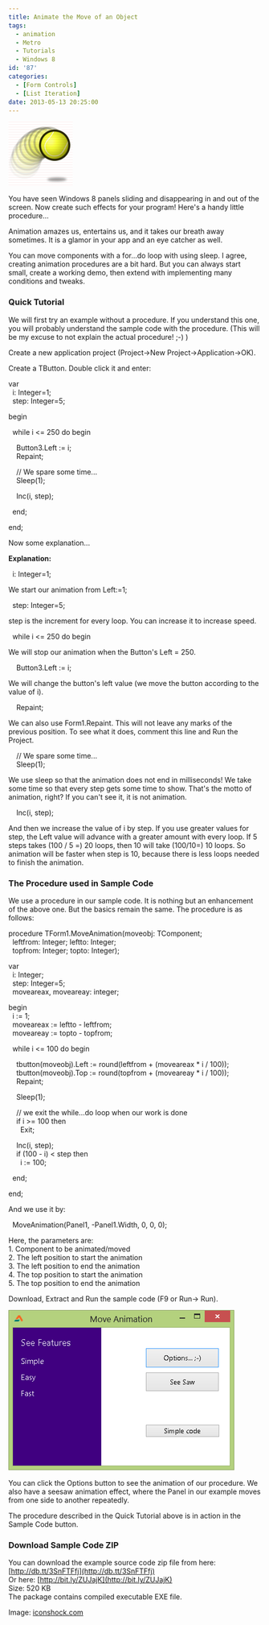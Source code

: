 ```yaml
---
title: Animate the Move of an Object
tags:
  - animation
  - Metro
  - Tutorials
  - Windows 8
id: '87'
categories:
  - [Form Controls]
  - [List Iteration]
date: 2013-05-13 20:25:00
---
```


![Component Move Animation in Lazarus](animate-move-of-object/animation_icon.jpg "Component Move Animation in Lazarus")

You have seen Windows 8 panels sliding and disappearing in and out of the screen. Now create such effects for your program! Here's a handy little procedure...
<!-- more -->
  
  
  
Animation amazes us, entertains us, and it takes our breath away sometimes. It is a glamor in your app and an eye catcher as well.  
  
You can move components with a for...do loop with using sleep. I agree, creating animation procedures are a bit hard. But you can always start small, create a working demo, then extend with implementing many conditions and tweaks.  
  

### Quick Tutorial

We will first try an example without a procedure. If you understand this one, you will probably understand the sample code with the procedure. (This will be my excuse to not explain the actual procedure! ;-) )  
  
Create a new application project (Project->New Project->Application->OK).  
  
Create a TButton. Double click it and enter:  
  

var  
  i: Integer=1;  
  step: Integer=5;  
  
begin  
  
  while i <= 250 do begin  
  
    Button3.Left := i;  
    Repaint;  
  
    // We spare some time...  
    Sleep(1);  
  
    Inc(i, step);  
  
  end;  
  
end;

  
Now some explanation...  
  
**Explanation:**  
  
  i: Integer=1;  
  
We start our animation from Left:=1;  
  
  step: Integer=5;  
  
step is the increment for every loop. You can increase it to increase speed.  
  
  while i <= 250 do begin  
  
We will stop our animation when the Button's Left = 250.  
  
    Button3.Left := i;  
  
We will change the button's left value (we move the button according to the value of i).  
  
    Repaint;  
  
We can also use Form1.Repaint. This will not leave any marks of the previous position. To see what it does, comment this line and Run the Project.  
  
    // We spare some time...  
    Sleep(1);  
  
We use sleep so that the animation does not end in milliseconds! We take some time so that every step gets some time to show. That's the motto of animation, right? If you can't see it, it is not animation.  
  
    Inc(i, step);  
  
And then we increase the value of i by step. If you use greater values for step, the Left value will advance with a greater amount with every loop. If 5 steps takes (100 / 5 =) 20 loops, then 10 will take (100/10=) 10 loops. So animation will be faster when step is 10, because there is less loops needed to finish the animation.  
  

### The Procedure used in Sample Code

We use a procedure in our sample code. It is nothing but an enhancement of the above one. But the basics remain the same. The procedure is as follows:  
  

procedure TForm1.MoveAnimation(moveobj: TComponent;  
  leftfrom: Integer; leftto: Integer;  
  topfrom: Integer; topto: Integer);  
  
var  
  i: Integer;  
  step: Integer=5;  
  moveareax, moveareay: integer;  
  
begin  
  i := 1;  
  moveareax := leftto - leftfrom;  
  moveareay := topto - topfrom;  
  
  while i <= 100 do begin  
  
    tbutton(moveobj).Left := round(leftfrom + (moveareax \* i / 100));  
    tbutton(moveobj).Top := round(topfrom + (moveareay \* i / 100));  
    Repaint;  
  
    Sleep(1);  
  
    // we exit the while...do loop when our work is done  
    if i >= 100 then  
      Exit;  
  
    Inc(i, step);  
    if (100 - i) < step then  
      i := 100;  
  
  end;  
  
end;

  
And we use it by:  
  

  MoveAnimation(Panel1, -Panel1.Width, 0, 0, 0);

  
Here, the parameters are:  
1\. Component to be animated/moved  
2\. The left position to start the animation  
3\. The left position to end the animation  
4\. The top position to start the animation  
5\. The top position to end the animation  
  
Download, Extract and Run the sample code (F9 or Run-> Run).  
  

![Component Move Animation in Lazarus](animate-move-of-object/form-component-animation.gif "Component Move Animation in Lazarus")

  
  
You can click the Options button to see the animation of our procedure. We also have a seesaw animation effect, where the Panel in our example moves from one side to another repeatedly.  
  
The procedure described in the Quick Tutorial above is in action in the Sample Code button.  
  
  

### Download Sample Code ZIP

You can download the example source code zip file from here: [http://db.tt/3SnFTFfj](http://db.tt/3SnFTFfj)  
Or here: [http://bit.ly/ZUJajK](http://bit.ly/ZUJajK)  
Size: 520 KB  
The package contains compiled executable EXE file.  
  
Image: [iconshock.com](http://www.iconshock.com/img_jpg/STROKE/graphics/jpg/128/animation_icon.jpg)